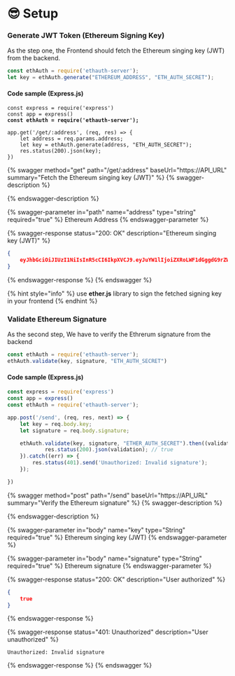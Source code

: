 # 😎 Setup

### Generate JWT Token (Ethereum Signing Key)

As the step one, the Frontend should fetch the Ethereum singing key (JWT) from the backend.

```javascript
const ethAuth = require('ethauth-server');
let key = ethAuth.generate("ETHEREUM_ADDRESS", "ETH_AUTH_SECRET");
```

#### Code sample (Express.js)

<pre class="language-javascript"><code class="lang-javascript">const express = require('express')
const app = express()
<strong>const ethAuth = require('ethauth-server');
</strong>
app.get('/get/:address', (req, res) => {
    let address = req.params.address;
    let key = ethAuth.generate(address, "ETH_AUTH_SECRET");
    res.status(200).json(key);
})</code></pre>

{% swagger method="get" path="/get/:address" baseUrl="https://API_URL" summary="Fetch the Ethereum singing key (JWT)" %}
{% swagger-description %}

{% endswagger-description %}

{% swagger-parameter in="path" name="address" type="string" required="true" %}
Ethereum Address
{% endswagger-parameter %}

{% swagger-response status="200: OK" description="Ethereum singing key (JWT)" %}
```json
{
    eyJhbGciOiJIUzI1NiIsInR5cCI6IkpXVCJ9.eyJuYW1lIjoiZXRoLWF1dGggdG9rZW4iLCJhZGRyZXNzIjoiMHg5ZUMyODVFZUMxODhGMEViRmE5Zjg4RGE0ODA3YkU1YjA0OWZjMDQ5IiwicmFuZG9tVG9rZW4iOiJaTFRuMk1URkJnWndCNWJGQ3l3MnZMWHdPTFFIejBCQiIsImlhdCI6MTY2MjE3OTkwOH0.uQIG0MnYdJ2jcXQQdxtBy78DtjBZSArqFfsZ3uP6H4Ijson
}
```
{% endswagger-response %}
{% endswagger %}

{% hint style="info" %}
use **ether.js** library to sign the fetched signing key in your frontend
{% endhint %}

### Validate Ethereum Signature

As the second step, We have to verify the Ethrerum signature from the backend

```javascript
const ethAuth = require('ethauth-server');
ethAuth.validate(key, signature, "ETH_AUTH_SECRET")
```

#### Code sample (Express.js)

```javascript
const express = require('express')
const app = express()
const ethAuth = require('ethauth-server');

app.post('/send', (req, res, next) => {
    let key = req.body.key;
    let signature = req.body.signature;

    ethAuth.validate(key, signature, "ETHER_AUTH_SECRET").then((validation) => {
            res.status(200).json(validation); // true
    }).catch((err) => {
        res.status(401).send('Unauthorized: Invalid signature');
    });

})
```

{% swagger method="post" path="/send" baseUrl="https://API_URL" summary="Verify the Ethereum signature" %}
{% swagger-description %}

{% endswagger-description %}

{% swagger-parameter in="body" name="key" type="String" required="true" %}
Ethereum singing key (JWT)
{% endswagger-parameter %}

{% swagger-parameter in="body" name="signature" type="String" required="true" %}
Ethereum signature
{% endswagger-parameter %}

{% swagger-response status="200: OK" description="User authorized" %}
```json
{
    true
}
```
{% endswagger-response %}

{% swagger-response status="401: Unauthorized" description="User unauthorized" %}
```
Unauthorized: Invalid signature
```
{% endswagger-response %}
{% endswagger %}
